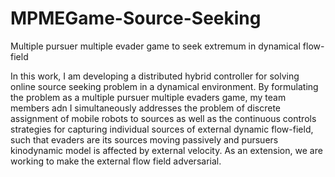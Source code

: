 # MPMEGame-Source-Seeking
 Multiple pursuer multiple evader game to seek extremum in dynamical flow-field

In this work, I am developing a distributed hybrid controller for solving online source seeking problem in a dynamical environment. By formulating the problem as a multiple pursuer multiple evaders game, my team members adn I simultaneously addresses the problem of discrete assignment of mobile robots to sources as well as the continuous controls strategies for capturing individual sources of external dynamic flow-field, such that evaders are its sources moving passively and pursuers kinodynamic model is affected by external velocity. As an extension, we are working to make the external flow field adversarial.